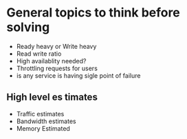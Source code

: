 
# General topics to think before solving  

- Ready heavy or Write heavy
- Read write ratio
- High availablity needed?
- Throttling requests for users
- is any service is having sigle point of failure

## High level es timates
- Traffic estimates
- Bandwidth estimates
- Memory Estimated
